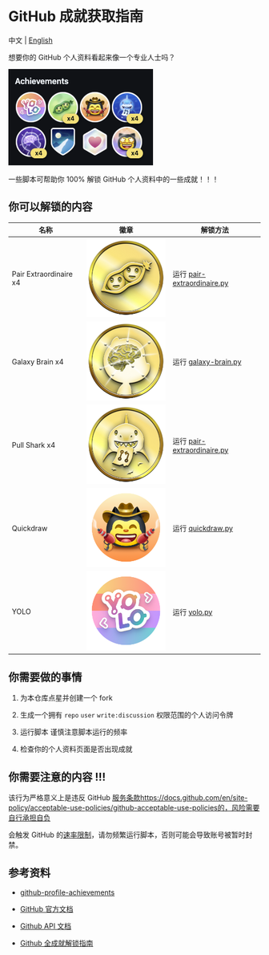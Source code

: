 # GitHub 成就获取指南

中文 | [English](./README.md)

想要你的 GitHub 个人资料看起来像一个专业人士吗？

![Sample](./images/sample.png)

一些脚本可帮助你 100% 解锁 GitHub 个人资料中的一些成就！！！

## 你可以解锁的内容

| 名称                     | 徽章                                                                                                  | 解锁方法                                                |
|------------------------|-----------------------------------------------------------------------------------------------------|-----------------------------------------------------|
| Pair Extraordinaire x4 | <img alt="Pair Extraordinaire 徽章" src="/images/pair-extraordinaire-gold.png" style="width: 180px;"> | 运行 [pair-extraordinaire.py](pair-extraordinaire.py) |
| Galaxy Brain x4        | <img alt="Galaxy Brain 徽章" src="/images/galaxy-brain-gold.png" style="width: 180px;">               | 运行 [galaxy-brain.py](galaxy-brain.py)               |
| Pull Shark x4          | <img alt="Pull Shark 徽章" src="/images/pull-shark-gold.png" style="width: 180px;">                   | 运行 [pair-extraordinaire.py](pair-extraordinaire.py) |
| Quickdraw              | <img alt="Quickdraw 徽章" src="/images/quickdraw-default.png" style="width: 180px;">                  | 运行 [quickdraw.py](quickdraw.py)                     |
| YOLO                   | <img alt="YOLO 徽章" src="/images/yolo-default.png" style="width: 180px;">                            | 运行 [yolo.py](yolo.py)                               |

## 你需要做的事情

1. 为本仓库点星并创建一个 fork

2. 生成一个拥有 `repo` `user` `write:discussion` 权限范围的个人访问令牌

3. 运行脚本 谨慎注意脚本运行的频率

4. 检查你的个人资料页面是否出现成就

## 你需要注意的内容 !!!

该行为严格意义上是违反 GitHub [服务条款]()https://docs.github.com/en/site-policy/acceptable-use-policies/github-acceptable-use-policies的，风险需要自行承担自负

会触发 GitHub 的[速率限制](https://docs.github.com/en/rest/using-the-rest-api/rate-limits-for-the-rest-api)，请勿频繁运行脚本，否则可能会导致账号被暂时封禁。

## 参考资料

- [github-profile-achievements](https://github.com/Schweinepriester/github-profile-achievements)

- [GitHub 官方文档](https://docs.github.com/en/account-and-profile/get-started/personalizing-your-profile)

- [Github API 文档](https://docs.github.com/zh/rest)

- [Github 全成就解锁指南](https://juejin.cn/post/7156466154226057230)